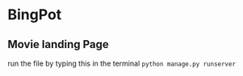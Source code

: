 # **BingPot**
## Movie landing Page
run the file by typing this in the terminal
	`python manage.py runserver`

